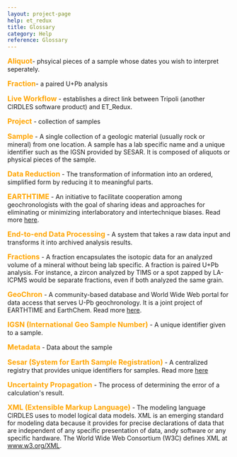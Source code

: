 ```yaml
---
layout: project-page
help: et_redux
title: Glossary
category: Help
reference: Glossary
---
```


<p id="aliquot"><font size="3" color="orange"> <b>Aliquot</b></font>- phsyical pieces of a sample whose dates you wish to interpret seperately.</p>

<p id="fraction"><font size="3" color="orange"> <b>Fraction</b></font>- a paired U+Pb analysis</p>

<p id="live_workflow"><font size="3" color="orange"> <b>Live Workflow</b></font> - establishes a direct link between Tripoli (another CIRDLES software product) and ET_Redux.</p>

<p id="project"> <font size="3" color="orange"> <b>Project</b></font> - collection of samples</p>

<p id="sample"><font size="3" color="orange"><b>Sample</b></font> - A single collection of a geologic material (usually rock or mineral) from one location. A sample has a lab specific name and a unique identifier such as the IGSN provided by SESAR. It is composed of aliquots or physical pieces of the sample.</p>

<p id="data_reduction"><font size="3" color="orange"><b>Data Reduction</b></font> - The transformation of information into an ordered, simplified form by reducing it to meaningful parts.</p>

<p id="earthtime"><font size="3" color="orange"><b>EARTHTIME</b></font> - An initiative to facilitate cooperation among geochronologists with the goal of sharing ideas and approaches for eliminating or minimizing interlaboratory and intertechnique biases. Read more <a href="http://www.earthtimetestsite.com">here</a>.</p>

<p id="end_to_end_data_processing"><font size="3" color="orange"><b>End-to-end Data Processing</b></font> - A system that takes a raw data input and transforms it into archived analysis results.</p>

<p id="fractions"><font size="3" color="orange"><b>Fractions</b></font> - A fraction encapsulates the isotopic data for an analyzed volume of a mineral without being lab specific. A fraction is paired U+Pb analysis. For instance, a zircon analyzed by TIMS or a spot zapped by LA-ICPMS would be separate fractions, even if both analyzed the same grain.</p>

<p id="geochron"><font size="3" color="orange"><b>GeoChron</b></font> - A community-based database and World Wide Web portal for data access that serves U-Pb geochronology. It is a joint project of EARTHTIME and EarthChem. Read more <a href="http://geochronportal.org">here</a>.</p>

<p id="igsn"><font size="3" color="orange"><b>IGSN (International Geo Sample Number)</b></font> - A unique identifier given to a sample.</p>

<p id="metadata"><font size="3" color="orange"><b>Metadata</b></font> - Data about the sample</p>

<p id="sesar"> <font size="3" color="orange"><b>Sesar (System for Earth Sample Registration)</b></font> - A centralized registry that provides unique identifiers for samples. Read more <a href="http://www.geosamples.org">here</a></p>

<p id="uncertainty_propagation"><font size="3" color="orange"><b>Uncertainty Propagation</b></font> - The process of determining the error of a calculation's result.</p>

<p id="xml"><font size="3" color="orange"><b>XML (Extensible Markup Language)</b></font> - The modeling language CIRDLES uses to model logical data models. XML is an emerging standard for modeling data because it provides for precise declarations of data that are independent of any specific presentation of data, andy software or any specific hardware. The World Wide Web Consortium (W3C) defines XML at <a href="http://www.w3.org/">www.w3.org/XML</a>.</p>
